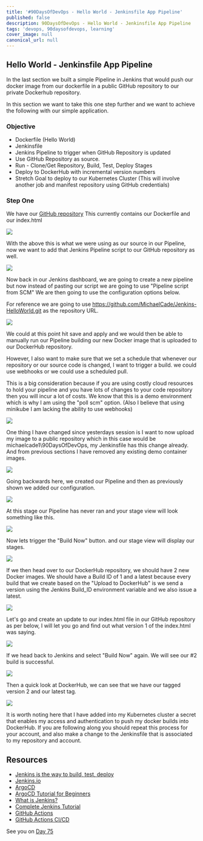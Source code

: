 ```yaml
---
title: '#90DaysOfDevOps - Hello World - Jenkinsfile App Pipeline'
published: false
description: 90DaysOfDevOps - Hello World - Jenkinsfile App Pipeline
tags: 'devops, 90daysofdevops, learning'
cover_image: null
canonical_url: null
---
```

## Hello World - Jenkinsfile App Pipeline

In the last section we built a simple Pipeline in Jenkins that would push our docker image from our dockerfile in a public GitHub repository to our private Dockerhub repository. 

In this section we want to take this one step further and we want to achieve the following with our simple application. 

### Objective 

- Dockerfile (Hello World)
- Jenkinsfile 
- Jenkins Pipeline to trigger when GitHub Repository is updated 
- Use GitHub Repository as source. 
- Run - Clone/Get Repository, Build, Test, Deploy Stages
- Deploy to DockerHub with incremental version numbers
- Stretch Goal to deploy to our Kubernetes Cluster (This will involve another job and manifest repository using GitHub credentials)

### Step One 

We have our [GitHub repository](https://github.com/MichaelCade/Jenkins-HelloWorld) This currently contains our Dockerfile and our index.html 

![](Images/Day74_CICD1.png)

With the above this is what we were using as our source in our Pipeline, now we want to add that Jenkins Pipeline script to our GitHub repository as well. 

![](Images/Day74_CICD2.png)

Now back in our Jenkins dashboard, we are going to create a new pipeline but now instead of pasting our script we are going to use "Pipeline script from SCM" We are then going to use the configuration options below. 

For reference we are going to use https://github.com/MichaelCade/Jenkins-HelloWorld.git as the repository URL.  

![](Images/Day74_CICD3.png)

We could at this point hit save and apply and we would then be able to manually run our Pipeline building our new Docker image that is uploaded to our DockerHub repository. 

However, I also want to make sure that we set a schedule that whenever our repository or our source code is changed, I want to trigger a build. we could use webhooks or we could use a scheduled pull. 

This is a big consideration because if you are using costly cloud resources to hold your pipeline and you have lots of changes to your code repository then you will incur a lot of costs. We know that this is a demo environment which is why I am using the "poll scm" option. (Also I believe that using minikube I am lacking the ability to use webhooks)

![](Images/Day74_CICD4.png)

One thing I have changed since yesterdays session is I want to now upload my image to a public repository which in this case would be michaelcade1\90DaysOfDevOps, my Jenkinsfile has this change already. And from previous sections I have removed any existing demo container images. 

![](Images/Day74_CICD5.png)

Going backwards here, we created our Pipeline and then as previously shown we added our configuration. 

![](Images/Day74_CICD6.png)

At this stage our Pipeline has never ran and your stage view will look something like this. 

![](Images/Day74_CICD7.png)

Now lets trigger the "Build Now" button. and our stage view will display our stages. 

![](Images/Day74_CICD8.png)

If we then head over to our DockerHub repository, we should have 2 new Docker images. We should have a Build ID of 1 and a latest because every build that we create based on the "Upload to DockerHub" is we send a version using the Jenkins Build_ID environment variable and we also issue a latest. 

![](Images/Day74_CICD9.png)

Let's go and create an update to our index.html file in our GitHub repository as per below, I will let you go and find out what version 1 of the index.html was saying. 

![](Images/Day74_CICD10.png)

If we head back to Jenkins and select "Build Now" again. We will see our #2 build is successful. 

![](Images/Day74_CICD11.png)

Then a quick look at DockerHub, we can see that we have our tagged version 2 and our latest tag.  

![](Images/Day74_CICD12.png)

It is worth noting here that I have added into my Kubernetes cluster a secret that enables my access and authentication to push my docker builds into DockerHub. If you are following along you should repeat this process for your account, and also make a change to the Jenkinsfile that is associated to my repository and account. 

## Resources

- [Jenkins is the way to build, test, deploy](https://youtu.be/_MXtbjwsz3A)
- [Jenkins.io](https://www.jenkins.io/)
- [ArgoCD](https://argo-cd.readthedocs.io/en/stable/)
- [ArgoCD Tutorial for Beginners](https://www.youtube.com/watch?v=MeU5_k9ssrs)
- [What is Jenkins?](https://www.youtube.com/watch?v=LFDrDnKPOTg)
- [Complete Jenkins Tutorial](https://www.youtube.com/watch?v=nCKxl7Q_20I&t=3s)
- [GitHub Actions](https://www.youtube.com/watch?v=R8_veQiYBjI)
- [GitHub Actions CI/CD](https://www.youtube.com/watch?v=mFFXuXjVgkU)

See you on [Day 75](day75.md)